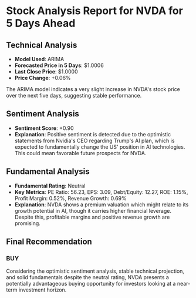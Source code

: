 # Stock Analysis Report for NVDA for 5 Days Ahead

## Technical Analysis
- **Model Used**: ARIMA
- **Forecasted Price in 5 Days**: $1.0006
- **Last Close Price**: $1.0000
- **Price Change**: +0.06%

The ARIMA model indicates a very slight increase in NVDA's stock price over the next five days, suggesting stable performance.

## Sentiment Analysis
- **Sentiment Score**: +0.90
- **Explanation**: Positive sentiment is detected due to the optimistic statements from Nvidia's CEO regarding Trump's AI plan, which is expected to fundamentally change the US' position in AI technologies. This could mean favorable future prospects for NVDA.

## Fundamental Analysis
- **Fundamental Rating**: Neutral
- **Key Metrics**: PE Ratio: 56.23, EPS: 3.09, Debt/Equity: 12.27, ROE: 1.15%, Profit Margin: 0.52%, Revenue Growth: 0.69%
- **Explanation**: NVDA shows a premium valuation which might relate to its growth potential in AI, though it carries higher financial leverage. Despite this, profitable margins and positive revenue growth are promising.

## Final Recommendation
### **BUY**
Considering the optimistic sentiment analysis, stable technical projection, and solid fundamentals despite the neutral rating, NVDA presents a potentially advantageous buying opportunity for investors looking at a near-term investment horizon.